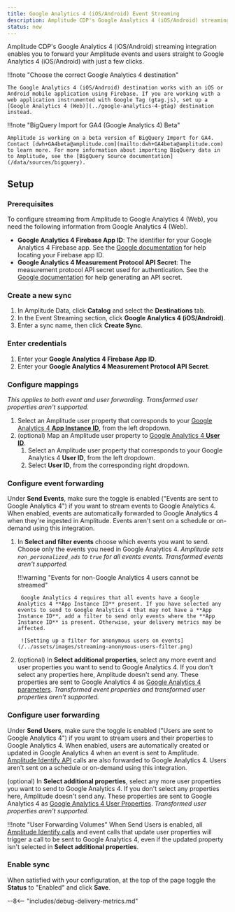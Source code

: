 ```yaml
---
title: Google Analytics 4 (iOS/Android) Event Streaming
description: Amplitude CDP's Google Analytics 4 (iOS/Android) streaming integration enables you to forward your Amplitude events and users straight to Google Analytics 4 (iOS/Android) with just a few clicks.
status: new
---
```


Amplitude CDP's Google Analytics 4 (iOS/Android) streaming integration enables you to forward your Amplitude events and users straight to Google Analytics 4 (iOS/Android) with just a few clicks.

!!!note "Choose the correct Google Analytics 4 destination"

    The Google Analytics 4 (iOS/Android) destination works with an iOS or Android mobile application using Firebase. If you are working with a web application instrumented with Google Tag (gtag.js), set up a [Google Analytics 4 (Web)](../google-analytics-4-gtag) destination instead.

!!!note "BigQuery Import for GA4 (Google Analytics 4) Beta"

    Amplitude is working on a beta version of BigQuery Import for GA4. Contact [dwh+GA4beta@amplitude.com](mailto:dwh+GA4beta@amplitude.com) to learn more. For more information about importing BiqQuery data in to Amplitude, see the [BigQuery Source documentation](/data/sources/bigquery).

## Setup

### Prerequisites

To configure streaming from Amplitude to Google Analytics 4 (Web), you need the following information from Google Analytics 4 (Web).

- **Google Analytics 4 Firebase App ID**: The identifier for your Google Analytics 4 Firebase app. See the [Google documentation](https://developers.google.com/analytics/devguides/collection/protocol/ga4/sending-events?client_type=firebase#required_parameters) for help locating your Firebase app ID.
- **Google Analytics 4 Measurement Protocol API Secret**: The measurement protocol API secret used for authentication. See the [Google documentation](https://developers.google.com/analytics/devguides/collection/protocol/ga4/sending-events?client_type=firebase#required_parameters) for help generating an API secret.

### Create a new sync

1. In Amplitude Data, click **Catalog** and select the **Destinations** tab.
2. In the Event Streaming section, click **Google Analytics 4 (iOS/Android)**.
3. Enter a sync name, then click **Create Sync**.

### Enter credentials

1. Enter your **Google Analytics 4 Firebase App ID**.
2. Enter your **Google Analytics 4 Measurement Protocol API Secret**.

### Configure mappings

_This applies to both event and user forwarding. Transformed user properties aren't supported._

1. Select an Amplitude user property that corresponds to your [Google Analytics 4 **App Instance ID**](https://developers.google.com/analytics/devguides/collection/protocol/ga4/sending-events?client_type=firebase#required_parameters), from the left dropdown.
2. (optional) Map an Amplitude user property to [Google Analytics 4 **User ID**](https://support.google.com/analytics/answer/9213390).
      1. Select an Amplitude user property that corresponds to your Google Analytics 4 **User ID**, from the left dropdown.
      2. Select **User ID**, from the corresponding right dropdown.

### Configure event forwarding

Under **Send Events**, make sure the toggle is enabled ("Events are sent to Google Analytics 4") if you want to stream events to Google Analytics 4. When enabled, events are automatically forwarded to Google Analytics 4 when they're ingested in Amplitude. Events aren't sent on a schedule or on-demand using this integration.

1. In **Select and filter events** choose which events you want to send. Choose only the events you need in Google Analytics 4. _Amplitude sets `non_personalized_ads` to `true` for all events events. Transformed events aren't supported._

    !!!warning "Events for non-Google Analytics 4 users cannot be streamed"

        Google Analytics 4 requires that all events have a Google Analytics 4 **App Instance ID** present. If you have selected any events to send to Google Analytics 4 that may not have a **App Instance ID**, add a filter to send only events where the **App Instance ID** is present. Otherwise, your delivery metrics may be affected.

        ![Setting up a filter for anonymous users on events](/../assets/images/streaming-anonymous-users-filter.png)

2. (optional) In **Select additional properties**, select any more event and user properties you want to send to Google Analytics 4. If you don't select any properties here, Amplitude doesn't send any. These properties are sent to Google Analytics 4 as [Google Analytics 4 parameters](https://developers.google.com/analytics/devguides/collection/protocol/ga4/reference?client_type=firebase#payload_post_body). _Transformed event properties and transformed user properties aren't supported._

### Configure user forwarding

Under **Send Users**, make sure the toggle is enabled ("Users are sent to Google Analytics 4") if you want to stream users and their properties to Google Analytics 4. When enabled, users are automatically created or updated in Google Analytics 4 when an event is sent to Amplitude. [Amplitude Identify API](https://www.docs.developers.amplitude.com/analytics/apis/identify-api/) calls are also forwarded to Google Analytics 4. Users aren't sent on a schedule or on-demand using this integration.

(optional) In **Select additional properties**, select any more user properties you want to send to Google Analytics 4. If you don't select any properties here, Amplitude doesn't send any. These properties are sent to Google Analytics 4 as [Google Analytics 4 User Properties](https://developers.google.com/analytics/devguides/collection/protocol/ga4/user-properties?client_type=firebase). _Transformed user properties aren't supported._

!!!note "User Forwarding Volumes"
    When Send Users is enabled, all [Amplitude Identify calls](https://www.docs.developers.amplitude.com/analytics/apis/identify-api/) and event calls that update user properties will trigger a call to be sent to Google Analytics 4, even if the updated property
    isn't selected in **Select additional properties**.

### Enable sync

When satisfied with your configuration, at the top of the page toggle the **Status** to "Enabled" and click **Save**.

--8<-- "includes/debug-delivery-metrics.md"

